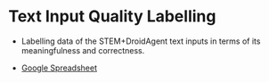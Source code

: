 # Text Input Quality Labelling

- Labelling data of the STEM+DroidAgent text inputs in terms of its meaningfulness and correctness.

- [Google Spreadsheet](https://docs.google.com/spreadsheets/d/1sO3Y91fAv5nLW_-BFJ7JunDcBa0eD9qekMJFFbPG4Ak/edit?usp=sharing)